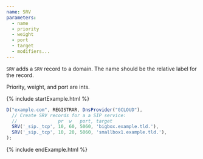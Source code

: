 ```yaml
---
name: SRV
parameters:
  - name
  - priority
  - weight
  - port
  - target
  - modifiers...
---
```


`SRV` adds a `SRV` record to a domain. The name should be the relative label for the record.

Priority, weight, and port are ints.

{% include startExample.html %}

```js
D("example.com", REGISTRAR, DnsProvider("GCLOUD"),
  // Create SRV records for a a SIP service:
  //               pr  w   port, target
  SRV('_sip._tcp', 10, 60, 5060, 'bigbox.example.tld.'),
  SRV('_sip._tcp', 10, 20, 5060, 'smallbox1.example.tld.'),
);
```

{% include endExample.html %}
